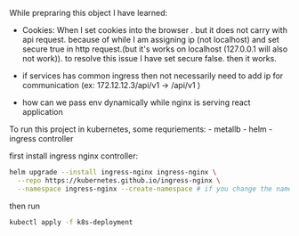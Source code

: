 While prepraring this object I have learned:
- Cookies: When I set cookies into the browser . but it does not carry with api request. because of while I am assigning ip (not localhost) and set secure true in http request.(but it's works on localhost (127.0.0.1 will also not work)). to resolve this issue I have set secure false. then it works.

- if services has common ingress then not necessarily need to add ip for communication (ex: 172.12.12.3/api/v1 -> /api/v1 )

- how can we pass env dynamically while nginx is serving react application

To run this project in kubernetes, some requriements:
    - metallb
    - helm
    - ingress controller

first install ingress nginx controller:
```sh
helm upgrade --install ingress-nginx ingress-nginx \
  --repo https://kubernetes.github.io/ingress-nginx \
  --namespace ingress-nginx --create-namespace # if you change the namespace then you have to change the namespace name in mainfests too (k8s-deployment directory)
```

then run
```sh
kubectl apply -f k8s-deployment
```


